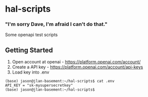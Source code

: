 # hal-scripts
### "I'm sorry Dave, I'm afraid I can't do that."  
Some openapi test scripts


## Getting Started

1. Open account at openai - https://platform.openai.com/account/
2. Create a API key - https://platform.openai.com/account/api-keys
3. Load key into .env
```
(base) jason@jlan-basement:~/hal-scripts$ cat .env
API_KEY = "sk-mysupersecretkey"
(base) jason@jlan-basement:~/hal-scripts$
```
